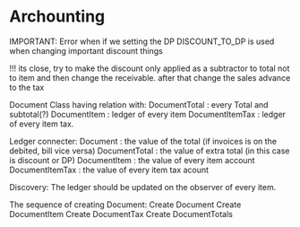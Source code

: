 # Archounting

IMPORTANT:
Error when if we setting the DP
DISCOUNT_TO_DP is used when changing important discount things

!!! its close, try to make the discount only applied as a subtractor to total not to item and then change the receivable. after that change the sales advance to the tax

Document Class having relation with:
DocumentTotal : every Total and subtotal(?)
DocumentItem : ledger of every item
DocumentItemTax : ledger of every item tax. 

Ledger connecter:
Document : the value of the total (if invoices is on the debited, bill vice versa)
DocumentTotal : the value of extra total (in this case is discount or DP)
DocumentItem : the value of every item account
DocumentItemTax : the value of every item tax acount 

Discovery:
The ledger should be updated on the observer of every item.

The sequence of creating Document:
Create Document
Create DocumentItem
Create DocumentTax
Create DocumentTotals

